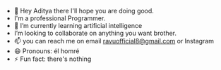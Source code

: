 - 👋 Hey Aditya there I'll hope you are doing good.
- I'm a professional Programmer.
- 🌱 I’m currently learning artificial intelligence 
-  I’m looking to collaborate on anything you want brother.
- 📫 you can reach me on email ravuofficial8@gmail.com or Instagram 
- 😄 Pronouns: él homré
- ⚡ Fun fact: there's nothing 

<!---
AadityaKumarSharma/AadityaKumarSharma is a ✨ special ✨ repository because its `README.md` (this file) appears on your GitHub profile.
You can click the Preview link to take a look at your changes.
--->
